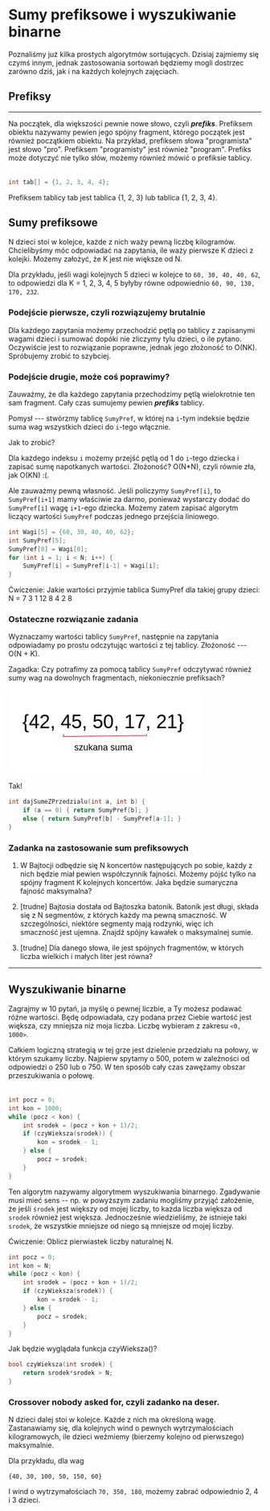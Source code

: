 # Sumy prefiksowe i wyszukiwanie binarne

Poznaliśmy już kilka prostych algorytmów sortujących. Dzisiaj zajmiemy się czymś innym,
jednak zastosowania sortowań będziemy mogli dostrzec zarówno dziś, jak i na każdych
kolejnych zajęciach.

## Prefiksy
------


Na początek, dla większości pewnie nowe słowo, czyli ***prefiks***. Prefiksem obiektu nazywamy pewien jego spójny fragment, którego początek jest również początkiem obiektu. Na przykład, prefiksem słowa
"programista" jest słowo "pro". Prefiksem "programisty" jest również "program".
Prefiks może dotyczyć nie tylko słów, możemy również mówić o prefiksie tablicy.

```C++

int tab[] = {1, 2, 3, 4, 4};

```

Prefiksem tablicy tab jest tablica {1, 2, 3} lub tablica {1, 2, 3, 4}.

## Sumy prefiksowe

N dzieci stoi w kolejce, każde z nich waży pewną liczbę kilogramów. Chcielibyśmy móc odpowiadać na
zapytania, ile waży pierwsze K dzieci z kolejki. Możemy założyć, że K jest nie większe od N.

Dla przykładu, jeśli wagi kolejnych 5 dzieci w kolejce to ``` 60, 30, 40, 40, 62 ```, to odpowiedzi dla
K = 1, 2, 3, 4, 5 byłyby równe odpowiednio ```60, 90, 130, 170, 232```.

### Podejście pierwsze, czyli rozwiązujemy brutalnie

Dla każdego zapytania możemy przechodzić pętlą po tablicy z zapisanymi wagami dzieci i sumować dopóki nie zliczymy tylu dzieci, o ile pytano. Oczywiście jest to rozwiązanie poprawne, jednak jego złożoność to O(NK). Spróbujemy zrobić to szybciej.

### Podejście drugie, może coś poprawimy?

Zauważmy, że dla każdego zapytania przechodzimy pętlą wielokrotnie ten sam fragment. Cały czas sumujemy pewien
***prefiks*** tablicy.

Pomysł --- stwórzmy tablicę ```SumyPref```, w której na ```i```-tym indeksie będzie suma wag wszystkich dzieci do
```i```-tego włącznie.

Jak to zrobić?

Dla każdego indeksu ```i``` możemy przejść pętlą od 1 do ```i```-tego dziecka i zapisać sumę napotkanych wartości. Złożoność? O(N*N), czyli równie zła, jak O(KN) :(.

Ale zauważmy pewną własność. Jeśli policzymy ```SumyPref[i]```, to ```SumyPref[i+1]``` mamy właściwie za darmo, ponieważ wystarczy dodać do ```SumyPref[i]``` wagę ```i+1```-ego dziecka. Możemy zatem zapisać algorytm liczący
wartości ```SumyPref``` podczas jednego przejścia liniowego.

```C++
int Wagi[5] = {60, 30, 40, 40, 62};
int SumyPref[5];
SumyPref[0] = Wagi[0];
for (int i = 1; i < N; i++) {
    SumyPref[i] = SumyPref[i-1] + Wagi[i];
}
```

Ćwiczenie: Jakie wartości przyjmie tablica SumyPref dla takiej grupy dzieci:
N = 7
3 1 12 8 4 2 8

### Ostateczne rozwiązanie zadania

Wyznaczamy wartości tablicy ```SumyPref```, następnie na zapytania odpowiadamy po prostu odczytując wartości z tej tablicy. Złożoność --- O(N + K).

Zagadka: Czy potrafimy za pomocą tablicy ```SumyPref``` odczytywać również sumy wag na dowolnych fragmentach,
niekoniecznie prefiksach?

![alt text](suma_obraz.png)


Tak!

```C++
int dajSumeZPrzedzialu(int a, int b) {
    if (a == 0) { return SumyPref[b]; }
    else { return SumyPref[b] - SumyPref[a-1]; }
}
```

### Zadanka na zastosowanie sum prefiksowych

1) W Bajtocji odbędzie się N koncertów następujących po sobie, każdy z nich będzie miał pewien współczynnik fajności. Możemy pójść tylko na spójny fragment K kolejnych koncertów. Jaka będzie sumaryczna fajność maksymalna?

2) [trudne] Bajtosia dostała od Bajtoszka batonik. Batonik jest długi, składa się z N segmentów, z których każdy ma pewną
smaczność. W szczególności, niektóre segmenty mają rodzynki, więc ich smaczność jest ujemna. Znajdź spójny kawałek o maksymalnej sumie.

3) [trudne] Dla danego słowa, ile jest spójnych fragmentów, w których liczba wielkich i małych liter jest równa?
------

## Wyszukiwanie binarne

Zagrajmy w 10 pytań, ja myślę o pewnej liczbie, a Ty możesz podawać różne wartości. Będę odpowiadała, czy podana
przez Ciebie wartość jest większa, czy mniejsza niż moja liczba. Liczbę wybieram z zakresu ```<0, 1000>```.

Całkiem logiczną strategią w tej grze jest dzielenie przedziału na połowy, w którym szukamy liczby.
Najpierw spytamy o 500, potem w zależności od odpowiedzi o 250 lub o 750. W ten sposób cały czas zawężamy obszar przeszukiwania o połowę.

```C++

int pocz = 0;
int kon = 1000;
while (pocz < kon) {
    int srodek = (pocz + kon + 1)/2;
    if (czyWieksza(srodek)) {
        kon = srodek - 1;
    } else {
        pocz = srodek;
    }
}

```

Ten algorytm nazywamy algorytmem wyszukiwania binarnego.
Zgadywanie musi mieć sens -- np. w powyższym zadaniu mogliśmy przyjąć założenie, że jeśli ```środek```
jest większy od mojej liczby, to każda liczba większa od ```srodek``` również jest większa. Jednocześnie
wiedzieliśmy, że istnieje taki ```srodek```, że wszystkie mniejsze od niego są mniejsze od mojej liczby.


Ćwiczenie:
Oblicz pierwiastek liczby naturalnej N.

```C++
int pocz = 0;
int kon = N;
while (pocz < kon) {
    int srodek = (pocz + kon + 1)/2;
    if (czyWieksza(srodek)) {
        kon = srodek - 1;
    } else {
        pocz = srodek;
    }
}
```

Jak będzie wyglądała funkcja czyWieksza()?

```C++
bool czyWieksza(int srodek) {
    return srodek*srodek > N;
}
```

### Crossover nobody asked for, czyli zadanko na deser.

N dzieci dalej stoi w kolejce. Każde z nich ma określoną wagę. Zastanawiamy się, dla kolejnych wind o pewnych wytrzymalościach kilogramowych, ile dzieci weźmiemy (bierzemy kolejno od pierwszego) maksymalnie.

Dla przykładu, dla wag

```
{40, 30, 100, 50, 150, 60}
```

I wind o wytrzymałościach ```70, 350, 180```, możemy zabrać odpowiednio 2, 4 i 3 dzieci.

